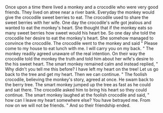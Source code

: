 Once upon a time there lived a monkey and a crocodile who were very good friends.
They lived on atree near a river bank.
Everyday the monkey would give the crocodile sweet berries to eat.
The crocodile used to share the sweet berries with her wife.
One day the crocodile's wife got jealous and wanted to eat the monkey's heart.
She thought that if the monkey eats so many sweet berries how sweet would his heart be.
So one day she told the crocodile her desire to eat the monkey's heart.
She somehow managed to convince the crocodile.
The crocodile went to the monkey and said " Please come to my house to eat lunch with me. I will carry you on my back. "
The monkey readily agreed unaware of the real intention.
On their way the crocodile told the monkey the truth and told him about her wife's desire to the his sweet heart.
The smart monkey remained calm and instead replied, " Why didn't you tell me this before? I have left my heart on the tree! Let us go back to the tree and get my heart. Then we can continue. "
The foolish crocodile, believing the monkey's story, agreed at once.
He swam back to the berry tree.
The smart monkey jumped up the tree as fast as he could and sat there.
The crocodile asked him to bring his heart so they could continue.
The smart monkey laughed at the foolish crocodile and said, " how can I leave my heart somewhere else? You have betrayed me. From now on we will not be friends. "
And so their friendship ended.
